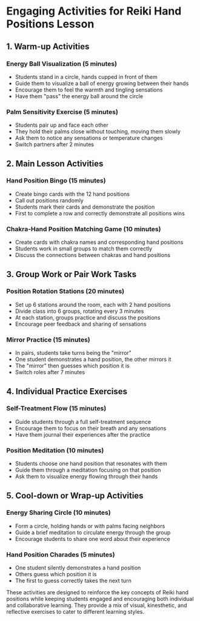 # Engaging Activities for Reiki Hand Positions Lesson

## 1. Warm-up Activities

### Energy Ball Visualization (5 minutes)
- Students stand in a circle, hands cupped in front of them
- Guide them to visualize a ball of energy growing between their hands
- Encourage them to feel the warmth and tingling sensations
- Have them "pass" the energy ball around the circle

### Palm Sensitivity Exercise (5 minutes)
- Students pair up and face each other
- They hold their palms close without touching, moving them slowly
- Ask them to notice any sensations or temperature changes
- Switch partners after 2 minutes

## 2. Main Lesson Activities

### Hand Position Bingo (15 minutes)
- Create bingo cards with the 12 hand positions
- Call out positions randomly
- Students mark their cards and demonstrate the position
- First to complete a row and correctly demonstrate all positions wins

### Chakra-Hand Position Matching Game (10 minutes)
- Create cards with chakra names and corresponding hand positions
- Students work in small groups to match them correctly
- Discuss the connections between chakras and hand positions

## 3. Group Work or Pair Work Tasks

### Position Rotation Stations (20 minutes)
- Set up 6 stations around the room, each with 2 hand positions
- Divide class into 6 groups, rotating every 3 minutes
- At each station, groups practice and discuss the positions
- Encourage peer feedback and sharing of sensations

### Mirror Practice (15 minutes)
- In pairs, students take turns being the "mirror"
- One student demonstrates a hand position, the other mirrors it
- The "mirror" then guesses which position it is
- Switch roles after 7 minutes

## 4. Individual Practice Exercises

### Self-Treatment Flow (15 minutes)
- Guide students through a full self-treatment sequence
- Encourage them to focus on their breath and any sensations
- Have them journal their experiences after the practice

### Position Meditation (10 minutes)
- Students choose one hand position that resonates with them
- Guide them through a meditation focusing on that position
- Ask them to visualize energy flowing through their hands

## 5. Cool-down or Wrap-up Activities

### Energy Sharing Circle (10 minutes)
- Form a circle, holding hands or with palms facing neighbors
- Guide a brief meditation to circulate energy through the group
- Encourage students to share one word about their experience

### Hand Position Charades (5 minutes)
- One student silently demonstrates a hand position
- Others guess which position it is
- The first to guess correctly takes the next turn

These activities are designed to reinforce the key concepts of Reiki hand positions while keeping students engaged and encouraging both individual and collaborative learning. They provide a mix of visual, kinesthetic, and reflective exercises to cater to different learning styles.